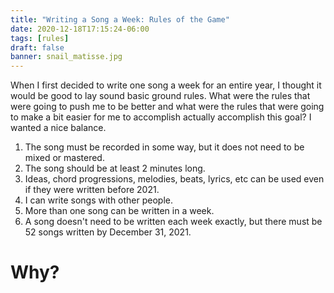 ```yaml
---
title: "Writing a Song a Week: Rules of the Game"
date: 2020-12-18T17:15:24-06:00
tags: [rules]
draft: false
banner: snail_matisse.jpg
---
```

<!-- ![The Snail by Henri Matisse](https://github.com/adriennefranke/writingasongaweek/blob/main/assets/snail_matisse.jpg?raw=true) -->

When I first decided to write one song a week for an entire year, I thought it would be good to lay sound basic ground rules. What were the rules that were going to push me to be better and what were the rules that were going to make a bit easier for me to accomplish actually accomplish this goal? I wanted a nice balance. 

1. The song must be recorded in some way, but it does not need to be mixed or mastered.
2. The song should be at least 2 minutes long.
3. Ideas, chord progressions, melodies, beats, lyrics, etc can be used even if they were written before 2021.
4. I can write songs with other people.
5. More than one song can be written in a week.
6. A song doesn't need to be written each week exactly, but there must be 52 songs written by December 31, 2021.

# Why?
